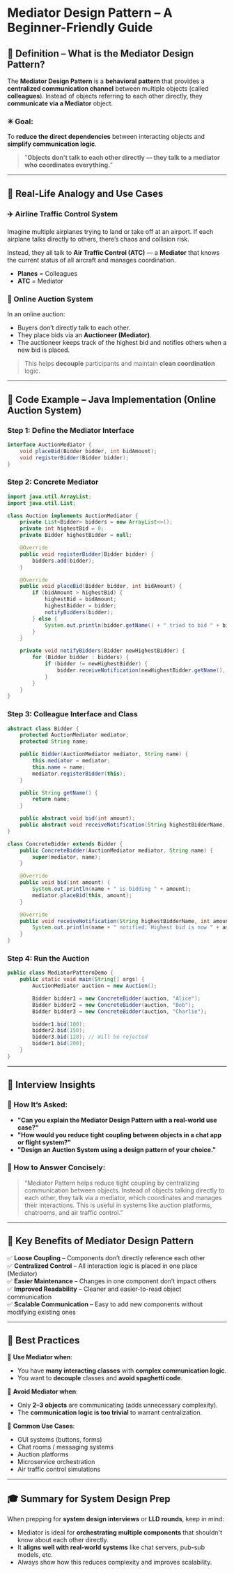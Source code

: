 
# Mediator Design Pattern – A Beginner-Friendly Guide

## 🔷 Definition – What is the Mediator Design Pattern?

The **Mediator Design Pattern** is a **behavioral pattern** that provides a **centralized communication channel** between multiple objects (called **colleagues**). Instead of objects referring to each other directly, they **communicate via a Mediator** object.

### ✳ Goal:
To **reduce the direct dependencies** between interacting objects and **simplify communication logic**.

> "**Objects don't talk to each other directly — they talk to a mediator who coordinates everything.**"

---

## 🔷 Real-Life Analogy and Use Cases

### ✈️ Airline Traffic Control System
Imagine multiple airplanes trying to land or take off at an airport. If each airplane talks directly to others, there’s chaos and collision risk.

Instead, they all talk to **Air Traffic Control (ATC)** — a **Mediator** that knows the current status of all aircraft and manages coordination.

- **Planes** = Colleagues  
- **ATC** = Mediator

### 💸 Online Auction System
In an online auction:
- Buyers don’t directly talk to each other.
- They place bids via an **Auctioneer (Mediator)**.
- The auctioneer keeps track of the highest bid and notifies others when a new bid is placed.

> This helps **decouple** participants and maintain **clean coordination** logic.

---

## 🔷 Code Example – Java Implementation (Online Auction System)

### Step 1: Define the Mediator Interface

```java
interface AuctionMediator {
    void placeBid(Bidder bidder, int bidAmount);
    void registerBidder(Bidder bidder);
}
```

### Step 2: Concrete Mediator

```java
import java.util.ArrayList;
import java.util.List;

class Auction implements AuctionMediator {
    private List<Bidder> bidders = new ArrayList<>();
    private int highestBid = 0;
    private Bidder highestBidder = null;

    @Override
    public void registerBidder(Bidder bidder) {
        bidders.add(bidder);
    }

    @Override
    public void placeBid(Bidder bidder, int bidAmount) {
        if (bidAmount > highestBid) {
            highestBid = bidAmount;
            highestBidder = bidder;
            notifyBidders(bidder);
        } else {
            System.out.println(bidder.getName() + " tried to bid " + bidAmount + " but it's lower than current highest bid.");
        }
    }

    private void notifyBidders(Bidder newHighestBidder) {
        for (Bidder bidder : bidders) {
            if (bidder != newHighestBidder) {
                bidder.receiveNotification(newHighestBidder.getName(), highestBid);
            }
        }
    }
}
```

### Step 3: Colleague Interface and Class

```java
abstract class Bidder {
    protected AuctionMediator mediator;
    protected String name;

    public Bidder(AuctionMediator mediator, String name) {
        this.mediator = mediator;
        this.name = name;
        mediator.registerBidder(this);
    }

    public String getName() {
        return name;
    }

    public abstract void bid(int amount);
    public abstract void receiveNotification(String highestBidderName, int amount);
}

class ConcreteBidder extends Bidder {
    public ConcreteBidder(AuctionMediator mediator, String name) {
        super(mediator, name);
    }

    @Override
    public void bid(int amount) {
        System.out.println(name + " is bidding " + amount);
        mediator.placeBid(this, amount);
    }

    @Override
    public void receiveNotification(String highestBidderName, int amount) {
        System.out.println(name + " notified: Highest bid is now " + amount + " by " + highestBidderName);
    }
}
```

### Step 4: Run the Auction

```java
public class MediatorPatternDemo {
    public static void main(String[] args) {
        AuctionMediator auction = new Auction();

        Bidder bidder1 = new ConcreteBidder(auction, "Alice");
        Bidder bidder2 = new ConcreteBidder(auction, "Bob");
        Bidder bidder3 = new ConcreteBidder(auction, "Charlie");

        bidder1.bid(100);
        bidder2.bid(150);
        bidder3.bid(120); // Will be rejected
        bidder1.bid(200);
    }
}
```

---

## 🔷 Interview Insights

### 💬 How It’s Asked:
- **"Can you explain the Mediator Design Pattern with a real-world use case?"**
- **"How would you reduce tight coupling between objects in a chat app or flight system?"**
- **"Design an Auction System using a design pattern of your choice."**

### 🎯 How to Answer Concisely:
> “Mediator Pattern helps reduce tight coupling by centralizing communication between objects. Instead of objects talking directly to each other, they talk via a mediator, which coordinates and manages their interactions. This is useful in systems like auction platforms, chatrooms, and air traffic control.”

---

## 🔷 Key Benefits of Mediator Design Pattern

✅ **Loose Coupling** – Components don’t directly reference each other  
✅ **Centralized Control** – All interaction logic is placed in one place (Mediator)  
✅ **Easier Maintenance** – Changes in one component don’t impact others  
✅ **Improved Readability** – Cleaner and easier-to-read object communication  
✅ **Scalable Communication** – Easy to add new components without modifying existing ones

---

## 🔷 Best Practices

🔸 **Use Mediator when**:
- You have **many interacting classes** with **complex communication logic**.
- You want to **decouple** classes and **avoid spaghetti code**.

🔸 **Avoid Mediator when**:
- Only **2–3 objects** are communicating (adds unnecessary complexity).
- The **communication logic is too trivial** to warrant centralization.

🔸 **Common Use Cases**:
- GUI systems (buttons, forms)
- Chat rooms / messaging systems
- Auction platforms
- Microservice orchestration
- Air traffic control simulations

---

## 🎓 Summary for System Design Prep

When prepping for **system design interviews** or **LLD rounds**, keep in mind:

- Mediator is ideal for **orchestrating multiple components** that shouldn't know about each other directly.
- It **aligns well with real-world systems** like chat servers, pub-sub models, etc.
- Always show how this reduces complexity and improves scalability.
